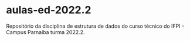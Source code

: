 # aulas-ed-2022.2
Repositório da disciplina de estrutura de dados do curso técnico do IFPI - Campus Parnaíba turma 2022.2.
